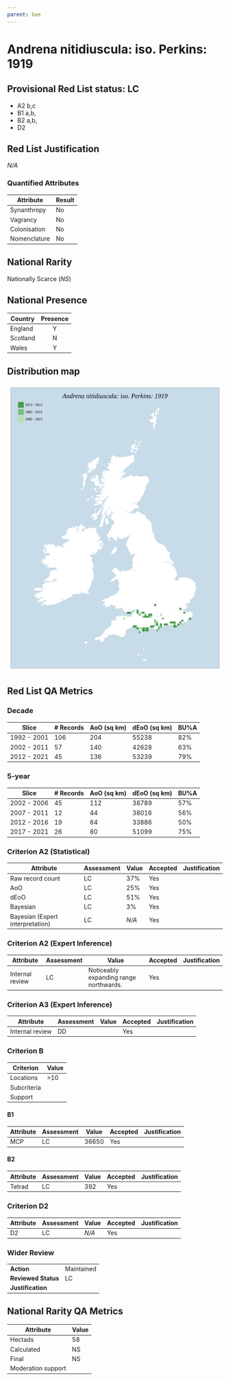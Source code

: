```yaml
---
parent: bee
---
```

# Andrena nitidiuscula: iso. Perkins: 1919

## Provisional Red List status: LC
- A2 b,c
- B1 a,b, 
- B2 a,b, 
- D2

## Red List Justification
*N/A*
### Quantified Attributes
|Attribute|Result|
|---|---|
|Synanthropy|No|
|Vagrancy|No|
|Colonisation|No|
|Nomenclature|No|


## National Rarity
Nationally Scarce (*NS*)

## National Presence
|Country|Presence
|---|:-:|
|England|Y|
|Scotland|N|
|Wales|Y|


## Distribution map
![](../map/33.svg)

## Red List QA Metrics
### Decade
| Slice | # Records | AoO (sq km) | dEoO (sq km) |BU%A |
|---|---|---|---|---|
|1992 - 2001|106|204|55238|82%|
|2002 - 2011|57|140|42628|63%|
|2012 - 2021|45|136|53239|79%|
### 5-year
| Slice | # Records | AoO (sq km) | dEoO (sq km) |BU%A |
|---|---|---|---|---|
|2002 - 2006|45|112|38789|57%|
|2007 - 2011|12|44|38016|56%|
|2012 - 2016|19|64|33886|50%|
|2017 - 2021|26|80|51099|75%|
### Criterion A2 (Statistical)
|Attribute|Assessment|Value|Accepted|Justification
|---|---|---|---|---|
|Raw record count|LC|37%|Yes||
|AoO|LC|25%|Yes||
|dEoO|LC|51%|Yes||
|Bayesian|LC|3%|Yes||
|Bayesian (Expert interpretation)|LC|*N/A*|Yes||
### Criterion A2 (Expert Inference)
|Attribute|Assessment|Value|Accepted|Justification
|---|---|---|---|---|
|Internal review|LC|Noticeably expanding range northwards.|Yes||
### Criterion A3 (Expert Inference)
|Attribute|Assessment|Value|Accepted|Justification
|---|---|---|---|---|
|Internal review|DD||Yes||
### Criterion B
|Criterion| Value|
|---|---|
|Locations|>10|
|Subcriteria||
|Support||
#### B1
|Attribute|Assessment|Value|Accepted|Justification
|---|---|---|---|---|
|MCP|LC|36650|Yes||
#### B2
|Attribute|Assessment|Value|Accepted|Justification
|---|---|---|---|---|
|Tetrad|LC|392|Yes||
### Criterion D2
|Attribute|Assessment|Value|Accepted|Justification
|---|---|---|---|---|
|D2|LC|*N/A*|Yes||
### Wider Review
|  |  |
|---|---|
|**Action**|Maintained|
|**Reviewed Status**|LC|
|**Justification**||


## National Rarity QA Metrics
|Attribute|Value|
|---|---|
|Hectads|58|
|Calculated|NS|
|Final|NS|
|Moderation support||



